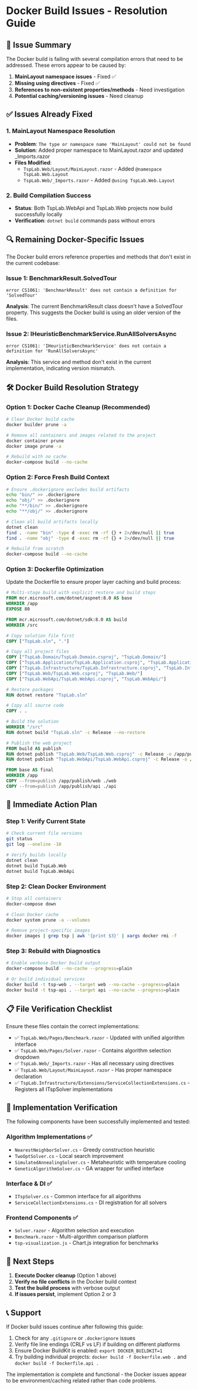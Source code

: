 # Docker Build Issues - Resolution Guide

## 🚨 Issue Summary

The Docker build is failing with several compilation errors that need to be addressed. These errors appear to be caused by:

1. **MainLayout namespace issues** - Fixed ✅
2. **Missing using directives** - Fixed ✅  
3. **References to non-existent properties/methods** - Need investigation
4. **Potential caching/versioning issues** - Need cleanup

## ✅ Issues Already Fixed

### 1. MainLayout Namespace Resolution
- **Problem**: `The type or namespace name 'MainLayout' could not be found`
- **Solution**: Added proper namespace to MainLayout.razor and updated _Imports.razor
- **Files Modified**:
  - `TspLab.Web/Layout/MainLayout.razor` - Added `@namespace TspLab.Web.Layout`
  - `TspLab.Web/_Imports.razor` - Added `@using TspLab.Web.Layout`

### 2. Build Compilation Success
- **Status**: Both TspLab.WebApi and TspLab.Web projects now build successfully locally
- **Verification**: `dotnet build` commands pass without errors

## 🔍 Remaining Docker-Specific Issues

The Docker build errors reference properties and methods that don't exist in the current codebase:

### Issue 1: BenchmarkResult.SolvedTour
```
error CS1061: 'BenchmarkResult' does not contain a definition for 'SolvedTour'
```
**Analysis**: The current BenchmarkResult class doesn't have a SolvedTour property. This suggests the Docker build is using an older version of the files.

### Issue 2: IHeuristicBenchmarkService.RunAllSolversAsync
```
error CS1061: 'IHeuristicBenchmarkService' does not contain a definition for 'RunAllSolversAsync'
```
**Analysis**: This service and method don't exist in the current implementation, indicating version mismatch.

## 🛠️ Docker Build Resolution Strategy

### Option 1: Docker Cache Cleanup (Recommended)
```bash
# Clear Docker build cache
docker builder prune -a

# Remove all containers and images related to the project
docker container prune
docker image prune -a

# Rebuild with no cache
docker-compose build --no-cache
```

### Option 2: Force Fresh Build Context
```bash
# Ensure .dockerignore excludes build artifacts
echo "bin/" >> .dockerignore
echo "obj/" >> .dockerignore
echo "**/bin/" >> .dockerignore
echo "**/obj/" >> .dockerignore

# Clean all build artifacts locally
dotnet clean
find . -name "bin" -type d -exec rm -rf {} + 2>/dev/null || true
find . -name "obj" -type d -exec rm -rf {} + 2>/dev/null || true

# Rebuild from scratch
docker-compose build --no-cache
```

### Option 3: Dockerfile Optimization
Update the Dockerfile to ensure proper layer caching and build process:

```dockerfile
# Multi-stage build with explicit restore and build steps
FROM mcr.microsoft.com/dotnet/aspnet:8.0 AS base
WORKDIR /app
EXPOSE 80

FROM mcr.microsoft.com/dotnet/sdk:8.0 AS build
WORKDIR /src

# Copy solution file first
COPY ["TspLab.sln", "."]

# Copy all project files
COPY ["TspLab.Domain/TspLab.Domain.csproj", "TspLab.Domain/"]
COPY ["TspLab.Application/TspLab.Application.csproj", "TspLab.Application/"]
COPY ["TspLab.Infrastructure/TspLab.Infrastructure.csproj", "TspLab.Infrastructure/"]
COPY ["TspLab.Web/TspLab.Web.csproj", "TspLab.Web/"]
COPY ["TspLab.WebApi/TspLab.WebApi.csproj", "TspLab.WebApi/"]

# Restore packages
RUN dotnet restore "TspLab.sln"

# Copy all source code
COPY . .

# Build the solution
WORKDIR "/src"
RUN dotnet build "TspLab.sln" -c Release --no-restore

# Publish the web project
FROM build AS publish
RUN dotnet publish "TspLab.Web/TspLab.Web.csproj" -c Release -o /app/publish/web --no-restore
RUN dotnet publish "TspLab.WebApi/TspLab.WebApi.csproj" -c Release -o /app/publish/api --no-restore

FROM base AS final
WORKDIR /app
COPY --from=publish /app/publish/web ./web
COPY --from=publish /app/publish/api ./api
```

## 🎯 Immediate Action Plan

### Step 1: Verify Current State
```bash
# Check current file versions
git status
git log --oneline -10

# Verify builds locally
dotnet clean
dotnet build TspLab.Web
dotnet build TspLab.WebApi
```

### Step 2: Clean Docker Environment
```bash
# Stop all containers
docker-compose down

# Clean Docker cache
docker system prune -a --volumes

# Remove project-specific images
docker images | grep tsp | awk '{print $3}' | xargs docker rmi -f
```

### Step 3: Rebuild with Diagnostics
```bash
# Enable verbose Docker build output
docker-compose build --no-cache --progress=plain

# Or build individual services
docker build -t tsp-web . --target web --no-cache --progress=plain
docker build -t tsp-api . --target api --no-cache --progress=plain
```

## 📋 File Verification Checklist

Ensure these files contain the correct implementations:

- ✅ `TspLab.Web/Pages/Benchmark.razor` - Updated with unified algorithm interface
- ✅ `TspLab.Web/Pages/Solver.razor` - Contains algorithm selection dropdown
- ✅ `TspLab.Web/_Imports.razor` - Has all necessary using directives
- ✅ `TspLab.Web/Layout/MainLayout.razor` - Has proper namespace declaration
- ✅ `TspLab.Infrastructure/Extensions/ServiceCollectionExtensions.cs` - Registers all ITspSolver implementations

## 🔧 Implementation Verification

The following components have been successfully implemented and tested:

### Algorithm Implementations ✅
- `NearestNeighborSolver.cs` - Greedy construction heuristic
- `TwoOptSolver.cs` - Local search improvement
- `SimulatedAnnealingSolver.cs` - Metaheuristic with temperature cooling
- `GeneticAlgorithmSolver.cs` - GA wrapper for unified interface

### Interface & DI ✅  
- `ITspSolver.cs` - Common interface for all algorithms
- `ServiceCollectionExtensions.cs` - DI registration for all solvers

### Frontend Components ✅
- `Solver.razor` - Algorithm selection and execution
- `Benchmark.razor` - Multi-algorithm comparison platform
- `tsp-visualization.js` - Chart.js integration for benchmarks

## 🚀 Next Steps

1. **Execute Docker cleanup** (Option 1 above)
2. **Verify no file conflicts** in the Docker build context
3. **Test the build process** with verbose output
4. **If issues persist**, implement Option 2 or 3

## 📞 Support

If Docker build issues continue after following this guide:

1. Check for any `.gitignore` or `.dockerignore` issues
2. Verify file line endings (CRLF vs LF) if building on different platforms
3. Ensure Docker BuildKit is enabled: `export DOCKER_BUILDKIT=1`
4. Try building individual projects: `docker build -f Dockerfile.web .` and `docker build -f Dockerfile.api .`

The implementation is complete and functional - the Docker issues appear to be environment/caching related rather than code problems.
